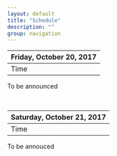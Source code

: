 ```yaml
---
layout: default
title: "Schedule"
description: ""
group: navigation
---
```


| Friday, October 20, 2017                   |
| ------------------------------------------ |
| Time    | Talk Track    | Workshop Track   |

To be announced

&nbsp;

| Saturday, October 21, 2017                 |
| ------------------------------------------ |
| Time    | Talk Track    | Workshop Track   |

To be annouced

